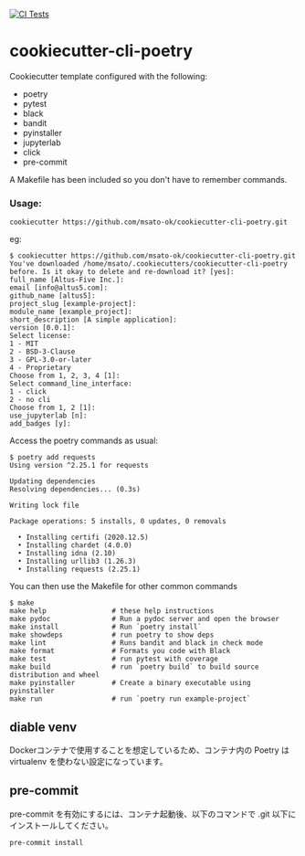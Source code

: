 [![CI Tests](https://github.com/msato-ok/cookiecutter-cli-poetry/actions/workflows/ci-tests.yml/badge.svg)](https://github.com/msato-ok/cookiecutter-cli-poetry/actions/workflows/ci-tests.yml)


# cookiecutter-cli-poetry
Cookiecutter template configured with the following:

- poetry
- pytest
- black
- bandit
- pyinstaller
- jupyterlab
- click
- pre-commit

A Makefile has been included so you don't have to remember commands.

### Usage:

    cookiecutter https://github.com/msato-ok/cookiecutter-cli-poetry.git

eg:

    $ cookiecutter https://github.com/msato-ok/cookiecutter-cli-poetry.git
    You've downloaded /home/msato/.cookiecutters/cookiecutter-cli-poetry before. Is it okay to delete and re-download it? [yes]:
    full_name [Altus-Five Inc.]:
    email [info@altus5.com]:
    github_name [altus5]:
    project_slug [example-project]:
    module_name [example_project]:
    short_description [A simple application]:
    version [0.0.1]:
    Select license:
    1 - MIT
    2 - BSD-3-Clause
    3 - GPL-3.0-or-later
    4 - Proprietary
    Choose from 1, 2, 3, 4 [1]:
    Select command_line_interface:
    1 - click
    2 - no cli
    Choose from 1, 2 [1]:
    use_jupyterlab [n]:
    add_badges [y]:


Access the poetry commands as usual:

    $ poetry add requests
    Using version ^2.25.1 for requests

    Updating dependencies
    Resolving dependencies... (0.3s)

    Writing lock file

    Package operations: 5 installs, 0 updates, 0 removals

      • Installing certifi (2020.12.5)
      • Installing chardet (4.0.0)
      • Installing idna (2.10)
      • Installing urllib3 (1.26.3)
      • Installing requests (2.25.1)


You can then use the Makefile for other common commands

    $ make
    make help                # these help instructions
    make pydoc               # Run a pydoc server and open the browser
    make install             # Run `poetry install`
    make showdeps            # run poetry to show deps
    make lint                # Runs bandit and black in check mode
    make format              # Formats you code with Black
    make test                # run pytest with coverage
    make build               # run `poetry build` to build source distribution and wheel
    make pyinstaller         # Create a binary executable using pyinstaller
    make run                 # run `poetry run example-project`

## diable venv

Dockerコンテナで使用することを想定しているため、コンテナ内の Poetry は virtualenv を使わない設定になっています。

## pre-commit

pre-commit を有効にするには、コンテナ起動後、以下のコマンドで .git 以下にインストールしてください。

```bash
pre-commit install
```
